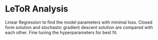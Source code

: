 # LeToR Analysis
Linear Regression to find the model parameters with minimal loss. Closed form solution and stochastic gradient descent solution are compared with each other. Fine tuning the hyperparameters for best fit.
